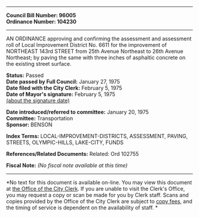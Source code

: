 * * * * *  
  
**Council Bill Number: [](#h0)[](#h2)96005**   
**Ordinance Number: 104230**  
  
* * * * *  
  
AN ORDINANCE approving and confirming the assessment and assessment roll of Local Improvement District No. 6611 for the improvement of NORTHEAST 143rd STREET from 25th Avenue Northeast to 26th Avenue Northeast; by paving the same with three inches of asphaltic concrete on the existing street surface.  
  
**Status:** Passed   
**Date passed by Full Council:** January 27, 1975   
**Date filed with the City Clerk:** February 5, 1975   
**Date of Mayor's signature:** February 5, 1975   
[(about the signature date)](/~public/approvaldate.htm)   
  
  
**Date introduced/referred to committee:** January 20, 1975   
**Committee:** Transportation   
**Sponsor:** BENSON   
  
**Index Terms:** LOCAL-IMPROVEMENT-DISTRICTS, ASSESSMENT, PAVING, STREETS, OLYMPIC-HILLS, LAKE-CITY, FUNDS  
  
**References/Related Documents:** Related: Ord 102755  
  
**Fiscal Note:** *(No fiscal note available at this time)*  
  
* * * * *  
  
*No text for this document is available on-line. You may view this document at [the Office of the City Clerk](http://www.seattle.gov/leg/clerk/contactUs.htm). If you are unable to visit the Clerk's Office, you may request a copy or scan be made for you by Clerk staff. Scans and copies provided by the Office of the City Clerk are subject to [copy fees](http://clerk.seattle.gov/~public/clerkfees.htm), and the timing of service is dependent on the availability of staff. *  
  
  
